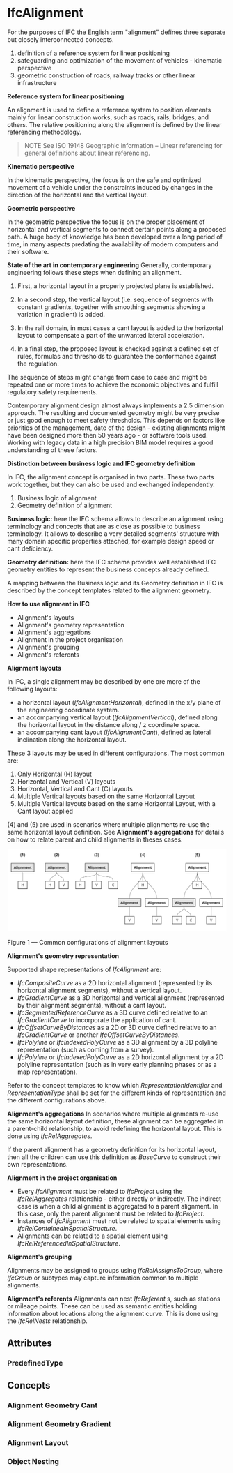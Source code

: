 # IfcAlignment

For the purposes of IFC the English term "alignment" defines three separate but closely interconnected concepts.

1. definition of a reference system for linear positioning
2. safeguarding and optimization of the movement of vehicles - kinematic perspective
3. geometric construction of roads, railway tracks or other linear infrastructure

**Reference system for linear positioning**

An alignment is used to define a reference system to position elements mainly for linear construction works, such as roads, rails, bridges, and others. The relative positioning along the alignment is defined by the linear referencing methodology.

> NOTE  See ISO 19148 Geographic information &ndash; Linear referencing for general definitions about linear referencing.

**Kinematic perspective**

In the kinematic perspective, the focus is on the safe and optimized movement of a vehicle under the constraints induced by changes in the direction of the horizontal and the vertical layout.

**Geometric perspective**

In the geometric perspective the focus is on the proper placement of horizontal and vertical segments to connect certain points along a proposed path. A huge body of knowledge has been developed over a long period of time, in many aspects predating the availability of modern computers and their software.

**State of the art in contemporary engineering**
Generally, contemporary engineering follows these steps when defining an alignment.

1. First, a horizontal layout in a properly projected plane is established.

2. In a second step, the vertical layout (i.e. sequence of segments with constant gradients, together with smoothing segments showing a variation in gradient) is added.

3. In the rail domain, in most cases a cant layout is added to the horizontal layout to compensate a part of the unwanted lateral acceleration.

4. In a final step, the proposed layout is checked against a defined set of rules, formulas and thresholds to guarantee the conformance against the regulation.

The sequence of steps might change from case to case and might be repeated one or more times to achieve the economic objectives and fulfill regulatory safety requirements.

Contemporary alignment design almost always implements a 2.5 dimension approach. The resulting and documented geometry might be very precise or just good enough to meet safety thresholds. This depends on factors like priorities of the management, date of the design - existing alignments might have been designed more then 50 years ago - or software tools used. Working with legacy data in a high precision BIM model requires a good understanding of these factors.

**Distinction between business logic and IFC geometry definition**

In IFC, the alignment concept is organised in two parts. These two parts work together, but they can also be used and exchanged independently.

1. Business logic of alignment
2. Geometry definition of alignment

**Business logic:** here the IFC schema allows to describe an alignment using terminology and concepts that are as close as possible to business terminology. It allows to describe a very detailed segments' structure with many domain specific properties attached, for example design speed or cant deficiency.

**Geometry definition:** here the IFC schema provides well established IFC geometry entities to represent the business concepts already defined. 

A mapping between the Business logic and its Geometry definition in IFC is described by the concept templates related to the alignment geometry.

**How to use alignment in IFC**

- Alignment's layouts
- Alignment's geometry representation
- Alignment's aggregations
- Alignment in the project organisation
- Alignment's grouping
- Alignment's referents

**Alignment layouts**

In IFC, a single alignment may be described by one ore more of the following layouts:

* a horizontal layout (_IfcAlignmentHorizontal_), defined in the x/y plane of the engineering coordinate system.
* an accompanying vertical layout (_IfcAlignmentVertical_), defined along the horizontal layout in the distance along / z coordinate space.
* an accompanying cant layout (_IfcAlignmentCant_), defined as lateral inclination along the horizontal layout.

These 3 layouts may be used in different configurations. The most common are:

1. Only Horizontal (H) layout
2. Horizontal and Vertical (V) layouts
3. Horizontal, Vertical and Cant (C) layouts
4. Multiple Vertical layouts based on the same Horizontal Layout
5. Multiple Vertical layouts based on the same Horizontal Layout, with a Cant layout applied

(4) and (5) are used in scenarios where multiple alignments re-use the same horizontal layout definition. See **Alignment's aggregations** for details on how to relate parent and child alignments in theses cases.

![Alignment configurations](../../../../figures/IfcAlignment-possible-configurations.png)

Figure 1 &mdash; Common configurations of alignment layouts

**Alignment's geometry representation**

Supported shape representations of _IfcAlignment_ are:
* _IfcCompositeCurve_ as a 2D horizontal alignment (represented by its horizontal alignment segments), without a vertical layout.
* _IfcGradientCurve_ as a 3D horizontal and vertical alignment (represented by their alignment segments), without a cant layout.
* _IfcSegmentedReferenceCurve_ as a 3D curve defined relative to an _IfcGradientCurve_ to incorporate the application of cant.
* _IfcOffsetCurveByDistances_ as a 2D or 3D curve defined relative to an _IfcGradientCurve_ or another _IfcOffsetCurveByDistances_.
* _IfcPolyline_ or _IfcIndexedPolyCurve_ as a 3D alignment by a 3D polyline representation (such as coming from a survey).
* _IfcPolyline_ or _IfcIndexedPolyCurve_ as a 2D horizontal alignment by a 2D polyline representation (such as in very early planning phases or as a map representation).

Refer to the concept templates to know which _RepresentationIdentifier_ and _RepresentationType_ shall be set for the different kinds of representation and the different configurations above.

**Alignment's aggregations**
In scenarios where multiple alignments re-use the same horizontal layout definition, these alignment can be aggregated in a parent-child relationship, to avoid redefining the horizontal layout. This is done using _IfcRelAggregates_.

If the parent alignment has a geometry definition for its horizontal layout, then all the children can use this definition as *BaseCurve* to construct their own representations.

**Alignment in the project organisation**

* Every _IfcAlignment_ must be related to _IfcProject_ using the _IfcRelAggregates_ relationship - either directly or indirectly. The indirect case is when a child alignment is aggregated to a parent alignment. In this case, only the parent alignment must be related to _IfcProject_.
* Instances of _IfcAlignment_ must not be related to spatial elements using _IfcRelContainedInSpatialStructure_.
* Alignments can be related to a spatial element using _IfcRelReferencedInSpatialStructure_.

**Alignment's grouping**

Alignments may be assigned to groups using _IfcRelAssignsToGroup_, where _IfcGroup_ or subtypes may capture information common to multiple alignments.

**Alignment's referents**
Alignments can nest _IfcReferent_ s, such as stations or mileage points. These can be used as semantic entities holding information about locations along the alignment curve. This is done using the _IfcRelNests_ relationship.

## Attributes

### PredefinedType

## Concepts

### Alignment Geometry Cant



### Alignment Geometry Gradient



### Alignment Layout



### Object Nesting



